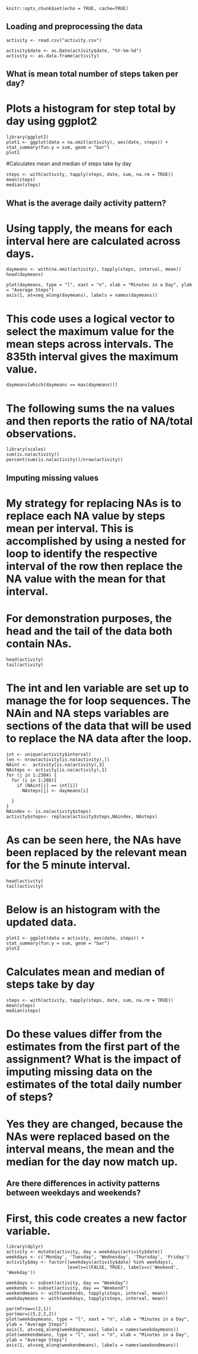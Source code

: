 
```{r setup, include=FALSE}
knitr::opts_chunk$set(echo = TRUE, cache=TRUE)
```
## Loading and preprocessing the data
```{r, echo=TRUE}
activity <- read.csv("activity.csv")

activity$date <- as.Date(activity$date, "%Y-%m-%d")
activity <- as.data.frame(activity)
```

## What is mean total number of steps taken per day?
# Plots a histogram for step total by day using ggplot2

```{r histogram, fig.height = 4, echo=FALSE}
library(ggplot2)
plot1 <- ggplot(data = na.omit(activity), aes(date, steps)) + stat_summary(fun.y = sum, geom = "bar")
plot1
```

#Calculates mean and median of steps take by day
```{r, echo=TRUE}
steps <- with(activity, tapply(steps, date, sum, na.rm = TRUE))
mean(steps)
median(steps)
```


## What is the average daily activity pattern?
# Using tapply, the means for each interval here are calculated across days.
```{r, echo=TRUE}
daymeans <- with(na.omit(activity), tapply(steps, interval, mean))
head(daymeans)
```

```{r plot, fig.height = 4, echo=FALSE}
plot(daymeans, type = "l", xaxt = "n", xlab = "Minutes in a Day", ylab = "Average Steps")
axis(1, at=seq_along(daymeans), labels = names(daymeans))
```

# This code uses a logical vector to select the maximum value for the mean steps across intervals. The 835th interval gives the maximum value. 
```{r, echo = TRUE}
daymeans[which(daymeans == max(daymeans))]
```

# The following sums the na values and then reports the ratio of NA/total observations.

```{r, echo = TRUE}
library(scales)
sum(is.na(activity))
percent(sum(is.na(activity))/nrow(activity))
```


## Imputing missing values
# My strategy for replacing NAs is to replace each NA value by steps mean per interval. This is accomplished by using a nested for loop to identify the respective interval of the row then replace the NA value with the mean for that interval.

# For demonstration purposes, the head and the tail of the data both contain NAs.
```{r, echo = TRUE}
head(activity)
tail(activity)
```

# The int and len variable are set up to manage the for loop sequences. The NAin and NA steps variables are sections of the data that will be used to replace the NA data after the loop.

```{r, echo = TRUE}
int <- unique(activity$interval)
len <- nrow(activity[is.na(activity),])
NAint <-  activity[is.na(activity),3]
NAsteps <- activity[is.na(activity),1]
for (j in 1:2304) {
  for (i in 1:288){
    if (NAint[j] == int[i])
      NAsteps[j] <- daymeans[i]
    
  }
}
NAindex <- is.na(activity$steps)
activity$steps<- replace(activity$steps,NAindex, NAsteps)
```

# As can be seen here, the NAs have been replaced by the relevant mean for the 5 minute interval.
```{r, echo = TRUE}
head(activity)
tail(activity)
```

# Below is an histogram with the updated data.
```{r hist, fig.height = 4, echo=FALSE}
plot2 <- ggplot(data = activity, aes(date, steps)) + stat_summary(fun.y = sum, geom = "bar")
plot2
```
# Calculates mean and median of steps take by day
```{r, echo=TRUE}
steps <- with(activity, tapply(steps, date, sum, na.rm = TRUE))
mean(steps)
median(steps)
```
# Do these values differ from the estimates from the first part of the assignment? What is the impact of imputing missing data on the estimates of the total daily number of steps?
  
#  Yes they are changed, because the NAs  were replaced based on the interval means, the mean and the median for the day now match up.



## Are there differences in activity patterns between weekdays and weekends?
# First, this code creates a new factor variable.
```{R Weekdays}
library(dplyr)
activity <- mutate(activity, day = weekdays(activity$date))
weekdays <- c('Monday', 'Tuesday', 'Wednesday', 'Thursday', 'Friday')
activity$day <- factor((weekdays(activity$date) %in% weekdays), 
                       levels=c(FALSE, TRUE), labels=c('Weekend', 'Weekday'))
```

```{r, echo=TRUE}
weekdays <- subset(activity, day == "Weekday")
weekends <- subset(activity, day == "Weekend")
weekendmeans <- with(weekends, tapply(steps, interval, mean))
weekdaymeans <- with(weekdays, tapply(steps, interval, mean))
```

```{r plot3, fig.height = 6, echo=FALSE}
par(mfrow=c(2,1))
par(mar=c(5,2,2,2))
plot(weekdaymeans, type = "l", xaxt = "n", xlab = "Minutes in a Day", ylab = "Average Steps")
axis(1, at=seq_along(weekdaymeans), labels = names(weekdaymeans))
plot(weekendmeans, type = "l", xaxt = "n", xlab = "Minutes in a Day", ylab = "Average Steps")
axis(1, at=seq_along(weekendmeans), labels = names(weekendmeans))
```
